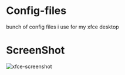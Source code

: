 # Config-files
bunch of config files i use for my xfce desktop
# ScreenShot

![xfce-screenshot](https://drive.google.com/file/d/1ZhiJuUpHcvg5gQ10bDHFvDv0-QfHAzAr/view?usp=sharing)
